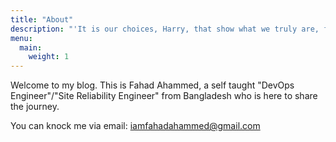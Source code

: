 ```yaml
---
title: "About"
description: "'It is our choices, Harry, that show what we truly are, far more than our abilities. - Dumbledore'"
menu:
  main:
    weight: 1
---
```

Welcome to my blog. This is Fahad Ahammed, a self taught "DevOps Engineer"/"Site Reliability Engineer" from Bangladesh who is here to share the journey.

You can knock me via email: iamfahadahammed@gmail.com